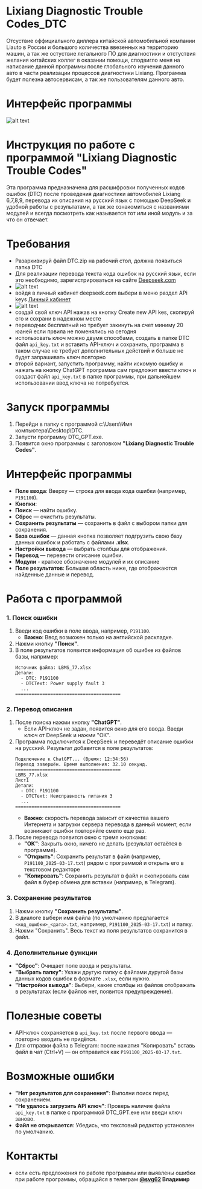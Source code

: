 # Lixiang Diagnostic Trouble Codes_DTC
Отсуствие оффициального диллера китайской автомобильной компании Liauto в России и большого количества ввезенных на территорию машин, а так же остуствие легального ПО для диагностики и отстуствия желания китайских коллег в оказании помощи, сподвигло меня на написание данной программы после глобального изучения данного авто в части реализации процессов диагностики Lixiang. Программа будет полезна автосервисам, а так же пользователям данного авто.
# Интерфейс программы
![alt text](image-3.png)
# Инструкция по работе с программой "Lixiang Diagnostic Trouble Codes"

Эта программа предназначена для расшифровки полученных кодов ошибок (DTC) после проведения диагностики автомобилей Lixiang 6,7,8,9, перевода их описания на русский язык с помощью DeepSeek и удобной работы с результатами, а так же ознакомиться с названиями модулей и всегда посмотреть как называется тот или иной модуль и за что он отвечает.

# Требования

- Разархивируй файл DTC.zip на рабочий стол, должна появиться папка DTC
- Для реализации перевода текста кода ошибок на русский язык, если это необходимо, зарегистрироваться на сайте [Deepseek.com](https://platform.deepseek.com/sign_in)
- ![alt text](image.png)
- войдя в личный кабинет deepseek.com выбери в меню раздел APi keys [Личный кабинет](https://platform.deepseek.com/api_keys)
- ![alt text](image-2.png)
- создай свой ключ АPI нажав на кнопку Create new API kes, скопируй его и сохрани в надежном месте
- переводчик бесплатный но требует закинуть на счет миниму 20 юаней если првила не поменялись на сегодня
- использовать ключ можно двумя способами, создать в папке DTC файл `api_key.txt` и вставить API-ключ и сохранить, программа в таком случае не требует дополнительных действий и больше не будет запрашивать ключ повторно
- второй вариант, запустить программу, найти искомую ошибку и нажать на кнопку ChatGPT программа сам предложит ввести ключ и создаст файл `api_key.txt` в папке программы, при дальнейшем использовании ввод ключа не потребуется.

# Запуск программы

1. Перейди в папку с программой c:\Users\Имя компьютера\Desktop\DTC.
2. Запусти программу DTC_GPT.exe.
3. Появится окно программы с заголовком **"Lixiang Diagnostic Trouble Codes"**.

# Интерфейс программы

- **Поле ввода**: Вверху — строка для ввода кода ошибки (например, `P191100`).
- **Кнопки**:
- **Поиск** — найти ошибку.
- **Сброс** — очистить результаты.
- **Сохранить результаты** — сохранить в файл c выбором папки для сохранения.
- **База ошибок** — данная кнопка позволяет подгрузить свою базу данных ошибок и работать с файлами **.xlsx**.
- **Настройки вывода** — выбрать столбцы для отображения.
- **Перевод** — перевести описание ошибки.
- **Модули** - краткое обозначение модулей и их описание
- **Поле результатов**: Большая область ниже, где отображаются найденные данные и перевод.

# Работа с программой

### 1. Поиск ошибки

1. Введи код ошибки в поле ввода, например, `P191100`.
   - **Важно**: Ввод возможен только на английской раскладке.
2. Нажми кнопку **"Поиск"**.
3. В поле результатов появится информация об ошибке из файлов базы, например:
   ```
   Источник файла: LBMS_77.xlsx
   Детали:
     - DTC: P191100
     - DTCText: Power supply fault 3
     ...
   =======================================
   ```

### 2. Перевод описания

1. После поиска нажми кнопку **"ChatGPT"**.
   - Если API-ключ не задан, появится окно для его ввода. Введи ключ от DeepSeek и нажми "ОК".
2. Программа подключится к DeepSeek и переведёт описание ошибки на русский. Результат добавится в поле результатов:
   ```
   Подключение к ChatGPT... (Время: 12:34:56)
   Перевод завершён. Время выполнения: 32.10 секунд.
   =======================================
   LBMS_77.xlsx
   Лист1
   Детали:
     - DTC: P191100
     - DTCText: Неисправность питания 3
     ...
   =======================================
   ```
   - **Важно**: скорость перевода зависит от качества вашего Интернета и загрузки сервера перевода в данный момент, если возникают ошибки повторяйте смело еще раз.
3. После перевода появится окно с тремя кнопками:
   - **"ОК"**: Закрыть окно, ничего не делать (результат остаётся в программе).
   - **"Открыть"**: Сохранить результат в файл (например, `P191100_2025-03-17.txt`) рядом с программой и открыть его в текстовом редакторе
   - **"Копировать"**: Сохранить результат в файл и скопировать сам файл в буфер обмена для вставки (например, в Telegram).

### 3. Сохранение результатов

1. Нажми кнопку **"Сохранить результаты"**.
2. В диалоге выбери имя файла (по умолчанию предлагается `<код_ошибки>_<дата>.txt`, например, `P191100_2025-03-17.txt`) и папку.
3. Нажми "Сохранить". Весь текст из поля результатов сохранится в файл.

### 4. Дополнительные функции

- **"Сброс"**: Очищает поле ввода и результаты.
- **"Выбрать папку"**: Укажи другую папку с файлами дуругой базы данных кодов ошибок в формате `.xlsx`, если нужно.
- **"Настройки вывода"**: Выбери, какие столбцы из файлов отображать в результатах (если файлов нет, появится предупреждение).

# Полезные советы

- API-ключ сохраняется в `api_key.txt` после первого ввода — повторно вводить не придётся.
- Для отправки файла в Telegram: после нажатия "Копировать" вставь файл в чат (Ctrl+V) — он отправится как `P191100_2025-03-17.txt`.

# Возможные ошибки

- **"Нет результатов для сохранения"**: Выполни поиск перед сохранением.
- **"Не удалось загрузить API ключ"**: Проверь наличие файла `api_key.txt` в папке с программой DTC_GPT.exe или введи ключ заново.
- **Файл не открывается**: Убедись, что текстовый редактор установлен по умолчанию.

# Контакты

- если есть предложения по работе программы или выявлены ошибки при работе программы, обращайся в телеграм **[@svg62](https://t.me/svg62) Владимир**

